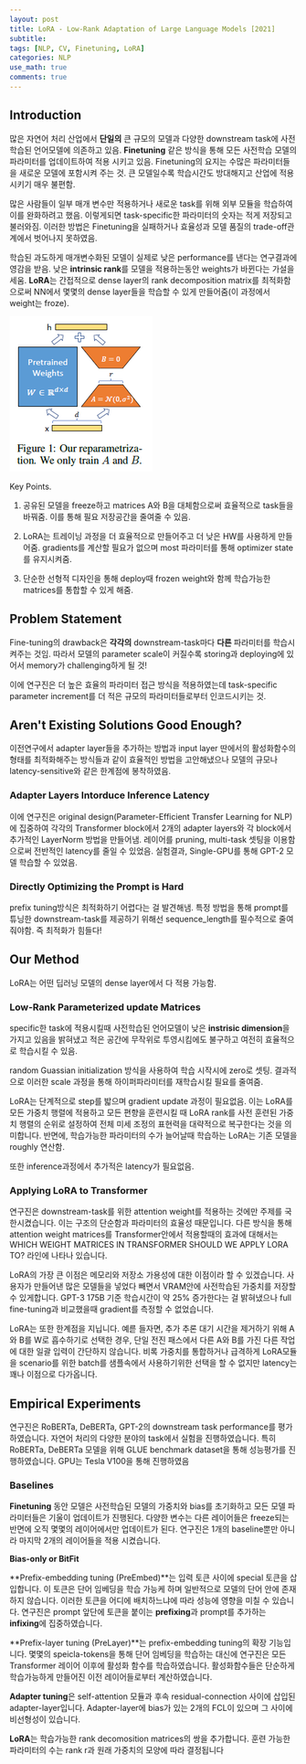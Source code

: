 ```yaml
---
layout: post
title: LoRA - Low-Rank Adaptation of Large Language Models [2021]
subtitle: 
tags: [NLP, CV, Finetuning, LoRA]
categories: NLP
use_math: true
comments: true
---
```


## Introduction

많은 자연어 처리 산업에서 **단일의** 큰 규모의 모델과 다양한 downstream task에 사전학습된 언어모델에 의존하고 있음. **Finetuning** 같은 방식을 통해 모든 사전학습 모델의 파라미터를 업데이트하여 적용 시키고 있음. Finetuning의 요지는 수많은 파라미터들을 새로운 모델에 포함시켜 주는 것. 큰 모델일수록 학습시간도 방대해지고 산업에 적용시키기 매우 불편함. 

많은 사람들이 일부 매개 변수만 적용하거나 새로운 task를 위해 외부 모듈을 학습하여 이를 완화하려고 했음. 이렇게되면 task-specific한 파라미터의 숫자는 적게 저장되고 불러와짐. 이러한 방법은 Finetuning을 실패하거나 효율성과 모델 품질의 trade-off관계에서 벗어나지 못하였음.

학습된 과도하게 매개변수화된 모델이 실제로 낮은 performance를 낸다는 연구결과에 영감을 받음. 낮은 **intrinsic rank**를 모델을 적용하는동안 weights가 바뀐다는 가설을 세움. **LoRA**는 간접적으로 dense layer의 rank decomposition matrix를 최적화함으로써 NN에서 몇몇의 dense layer들을 학습할 수 있게 만들어줌(이 과정에서 weight는 froze). 

![figure1](/img/LoRA/figure1.png)

Key Points.

1. 공유된 모델을 freeze하고 matrices A와 B을 대체함으로써 효율적으로 task들을 바꿔줌. 이를 통해 필요 저장공간을 줄여줄 수 있음.

2. LoRA는 트레이닝 과정을 더 효율적으로 만들어주고 더 낮은 HW를 사용하게 만들어줌. gradients를 계산할 필요가 없으며 most 파라미터를 통해 optimizer state를 유지시켜줌. 

3. 단순한 선형적 디자인을 통해 deploy때 frozen weight와 함께 학습가능한 matrices를 통합할 수 있게 해줌.


## Problem Statement

Fine-tuning의 drawback은 **각각의** downstream-task마다 **다른** 파라미터를 학습시켜주는 것임. 따라서 모델의 parameter scale이 커질수록 storing과 deploying에 있어서 memory가 challenging하게 될 것!

이에 연구진은 더 높은 효율의 파라미터 접근 방식을 적용하였는데 task-specific parameter increment를 더 적은 규모의 파라미터들로부터 인코드시키는 것.

## Aren't Existing Solutions Good Enough?

이전연구에서 adapter layer들을 추가하는 방법과 input layer 딴에서의 활성화함수의 형태를 최적화해주는 방식들과 같이 효율적인 방법을 고안해냈으나 모델의 규모나 latency-sensitive와 같은 한계점에 봉착하였음.

### Adapter Layers Intorduce Inference Latency 

이에 연구진은 original design(Parameter-Efficient Transfer Learning for NLP)에 집중하여 각각의 Transformer block에서 2개의 adapter layers와 각 block에서 추가적인 LayerNorm 방법을 만들어냄. 레이어를 pruning, multi-task 셋팅을 이용함으로써 전반적인 latency를 줄일 수 있었음. 실험결과, Single-GPU를 통해 GPT-2 모델 학습할 수 있었음. 

### Directly Optimizing the Prompt is Hard

prefix tuning방식은 최적화하기 어렵다는 걸 발견해냄. 특정 방법을 통해 prompt를 튜닝한 downstream-task를 제공하기 위해선 sequence_length를 필수적으로 줄여줘야함. 즉 최적화가 힘들다!

## Our Method

LoRA는 어떤 딥러닝 모델의 dense layer에서 다 적용 가능함. 

### Low-Rank Parameterized update Matrices

specific한 task에 적용시킬때 사전학습된 언어모델이 낮은 **instrisic dimension**을 가지고 있음을 밝혀냈고 적은 공간에 무작위로 투영시킴에도 불구하고 여전히 효율적으로 학습시킬 수 있음. 

random Guassian initialization 방식을 사용하여 학습 시작시에 zero로 셋팅. 결과적으로 이러한 scale 과정을 통해 하이퍼파라미터를 재학습시킬 필요를 줄여줌. 

LoRA는 단계적으로 step를 밟으며 gradient update 과정이 필요없음. 이는 LoRA를 모든 가중치 행렬에 적용하고 모든 편향을 훈련시킬 때 LoRA rank를 사전 훈련된 가중치 행렬의 순위로 설정하여 전체 미세 조정의 표현력을 대략적으로 복구한다는 것을 의미합니다. 반면에, 학습가능한 파라미터의 수가 늘어날때 학습하는 LoRA는 기존 모델을 roughly 연산함.

또한 inference과정에서 추가적은 latency가 필요없음.

### Applying LoRA to Transformer

연구진은 downstream-task를 위한 attention weight를 적용하는 것에만 주제를 국한시켰습니다. 이는 구조의 단순함과 파라미터의 효율성 때문입니다. 다른 방식을 통해 attention weight matrices를 Transformer안에서 적용할때의 효과에 대해서는 WHICH WEIGHT MATRICES IN TRANSFORMER SHOULD WE APPLY LORA TO? 라인에 나타나 있습니다. 

LoRA의 가장 큰 이점은 메모리와 저장소 가용성에 대한 이점이라 할 수 있겠습니다. 사용자가 만들어낸 많은 모델들을 넣었다 빼면서 VRAM안에 사전학습된 가중치를 저장할 수 있게합니다. GPT-3 175B 기준 학습시간이 약 25% 증가한다는 걸 밝혀냈으나 full fine-tuning과 비교했을때 gradient를 측정할 수 없었습니다.

LoRA는 또한 한계점을 지닙니다. 예륻 들자면, 추가 추론 대기 시간을 제거하기 위해 A와 B를 W로 흡수하기로 선택한 경우, 단일 전진 패스에서 다른 A와 B를 가진 다른 작업에 대한 일괄 입력이 간단하지 않습니다. 비록 가중치를 통합하거나 급격하게 LoRA모듈을 scenario를 위한 batch를 샘플속에서 사용하기위한 선택을 할 수 없지만 latency는 꽤나 이점으로 다가옵니다.

## Empirical Experiments

연구진은 RoBERTa, DeBERTa, GPT-2의 downstream task performance를 평가하였습니다. 자연어 처리의 다양한 분야의 task에서 실험을 진행하였습니다. 특히 RoBERTa, DeBERTa 모델을 위해 GLUE benchmark dataset을 통해 성능평가를 진행하였습니다. GPU는 Tesla V100을 통해 진행하였음

### Baselines

**Finetuning** 동안 모델은 사전학습된 모델의 가중치와 bias를 초기화하고 모든 모델 파라미터들은 기울이 업데이트가 진행된다. 다양한 변수는 다른 레이어들은 freeze되는 반면에 오직 몇몇의 레이어에서만 업데이트가 된다. 연구진은 1개의 baseline뿐만 아니라 마지막 2개의 레이어들을 적용 시켰습니다. 

**Bias-only or BitFit** 

**Prefix-embedding tuning (PreEmbed)**는 입력 토큰 사이에 special 토큰을 삽입합니다. 이 토큰은 단어 임베딩을 학습 가능케 하며 일반적으로 모델의 단어 안에 존재하지 않습니다. 이러한 토큰을 어디에 배치하느냐에 따라 성능에 영향을 미칠 수 있습니다. 연구진은 prompt 앞단에 토큰을 붙이는 **prefixing**과 prompt를 추가하는 **infixing**에 집중하였습니다. 

**Prefix-layer tuning (PreLayer)**는 prefix-embedding tuning의 확장 기능입니다. 몇몇의 speicla-tokens을 통해 단어 임베딩을 학습하는 대신에 연구진은 모든 Transformer 레이어 이후에 활성화 함수를 학습하였습니다. 활성화함수들은 단순하게 학습가능하게 만들어진 이전 레이어들로부터 계산하였습니다.

**Adapter tuning**은 self-attention 모듈과 후속 residual-connection 사이에 삽입된 adapter-layer입니다. Adapter-layer에 bias가 있는 2개의 FCL이 있으며 그 사이에 비선형성이 있습니다. 

**LoRA**는 학습가능한 rank decomosition matrices의 쌍을 추가합니다. 훈련 가능한 파라미터의 수는 rank r과 원래 가중치의 모양에 따라 결정됩니다